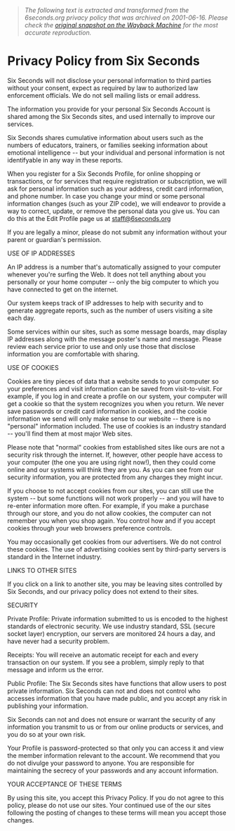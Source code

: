 > *The following text is extracted and transformed from the 6seconds.org privacy policy that was archived on 2001-06-16. Please check the [original snapshot on the Wayback Machine](https://web.archive.org/web/20010616122259id_/http%3A//www.6seconds.org/legal/privacy.html) for the most accurate reproduction.*

# Privacy Policy from Six Seconds

Six Seconds will not disclose your personal information to third parties without your consent, expect as required by law to authorized law enforcement officials. We do not sell mailing lists or email address.

The information you provide for your personal Six Seconds Account is shared among the Six Seconds sites, and used internally to improve our services.

Six Seconds shares cumulative information about users such as the numbers of educators, trainers, or families seeking information about emotional intelligence -- but your individual and personal information is not identifyable in any way in these reports.

When you register for a Six Seconds Profile, for online shopping or transactions, or for services that require registration or subscription, we will ask for personal information such as your address, credit card information, and phone number. In case you change your mind or some personal information changes (such as your ZIP code), we will endeavor to provide a way to correct, update, or remove the personal data you give us. You can do this at the Edit Profile page us at staff@6seconds.org

If you are legally a minor, please do not submit any information without your parent or guardian's permission. 

USE OF IP ADDRESSES 

An IP address is a number that's automatically assigned to your computer whenever you're surfing the Web. It does not tell anything about you personally or your home computer -- only the big computer to which you have connected to get on the internet.

Our system keeps track of IP addresses to help with security and to generate aggregate reports, such as the number of users visiting a site each day.

Some services within our sites, such as some message boards, may display IP addresses along with the message poster's name and message. Please review each service prior to use and only use those that disclose information you are comfortable with sharing. 

USE OF COOKIES 

Cookies are tiny pieces of data that a website sends to your computer so your preferences and visit information can be saved from visit-to-visit. For example, if you log in and create a profile on our system, your computer will get a cookie so that the system recognizes you when you return. We never save passwords or credit card information in cookies, and the cookie information we send will only make sense to our website -- there is no "personal" information included. The use of cookies is an industry standard -- you'll find them at most major Web sites. 

Please note that "normal" cookies from established sites like ours are not a security risk through the internet. If, however, other people have access to your computer (the one you are using right now!), then they could come online and our systems will think they are you. As you can see from our security information, you are protected from any charges they might incur.

If you choose to not accept cookies from our sites, you can still use the system -- but some functions will not work properly -- and you will have to re-enter information more often. For example, if you make a purchase through our store, and you do not allow cookies, the computer can not remember you when you shop again. You control how and if you accept cookies through your web browsers preference controls.

You may occasionally get cookies from our advertisers. We do not control these cookies. The use of advertising cookies sent by third-party servers is standard in the Internet industry. 

LINKS TO OTHER SITES 

If you click on a link to another site, you may be leaving sites controlled by Six Seconds, and our privacy policy does not extend to their sites.

SECURITY 

Private Profile: Private information submitted to us is encoded to the highest standards of electronic security. We use industry standard, SSL (secure socket layer) encryption, our servers are monitored 24 hours a day, and have never had a security problem. 

Receipts: You will receive an automatic receipt for each and every transaction on our system. If you see a problem, simply reply to that message and inform us the error.

Public Profile: The Six Seconds sites have functions that allow users to post private information. Six Seconds can not and does not control who accesses information that you have made public, and you accept any risk in publishing your information.

Six Seconds can not and does not ensure or warrant the security of any information you transmit to us or from our online products or services, and you do so at your own risk. 

Your Profile is password-protected so that only you can access it and view the member information relevant to the account. We recommend that you do not divulge your password to anyone. You are responsible for maintaining the secrecy of your passwords and any account information.

YOUR ACCEPTANCE OF THESE TERMS 

By using this site, you accept this Privacy Policy. If you do not agree to this policy, please do not use our sites. Your continued use of the our sites following the posting of changes to these terms will mean you accept those changes. 

